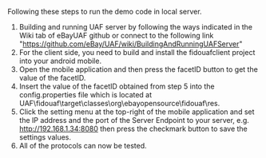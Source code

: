 Following these steps to run the demo code in local server.

1. Building and running UAF server by following the ways indicated in the Wiki tab of eBayUAF github or connect to the following link "https://github.com/eBay/UAF/wiki/BuildingAndRunningUAFServer" 
2. For the client side, you need to build and install the fidouafclient project into your android mobile.
3. Open the mobile application and then press the facetID button to get the value of the facetID.
4. Insert the value of the facetID obtained from step 5 into the config.properties file which is located at
   UAF\fidouaf\target\classes\org\ebayopensource\fidouaf\res.
5. Click the setting menu at the top-right of the mobile application and set the IP address and the port of the Server Endpoint
to your server, e.g. http://192.168.1.34:8080 then press the checkmark button to save the settings values.
6. All of the protocols can now be tested. 
